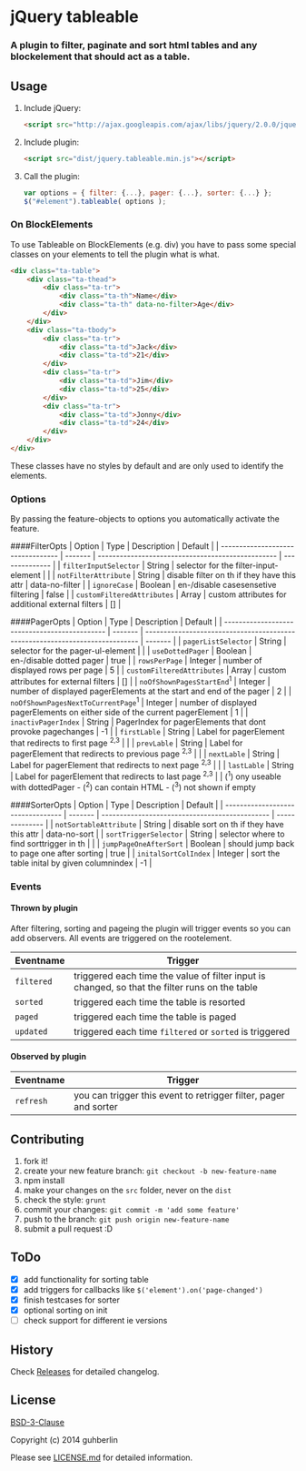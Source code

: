 # jQuery tableable

### A plugin to filter, paginate and sort html tables and any blockelement that should act as a table.

## Usage

1. Include jQuery:

    ```html
    <script src="http://ajax.googleapis.com/ajax/libs/jquery/2.0.0/jquery.min.js"></script>
    ```

2. Include plugin:

    ```html
    <script src="dist/jquery.tableable.min.js"></script>
    ```

3. Call the plugin:

    ```javascript
    var options = { filter: {...}, pager: {...}, sorter: {...} };
    $("#element").tableable( options );
    ```

### On BlockElements

To use Tableable on BlockElements (e.g. div) you have to pass some special classes on your elements to tell the plugin what is what.

```html
<div class="ta-table">
    <div class="ta-thead">
        <div class="ta-tr">
            <div class="ta-th">Name</div>
            <div class="ta-th" data-no-filter>Age</div>
        </div>
    </div>
    <div class="ta-tbody">
        <div class="ta-tr">
            <div class="ta-td">Jack</div>
            <div class="ta-td">21</div>
        </div>
        <div class="ta-tr">
            <div class="ta-td">Jim</div>
            <div class="ta-td">25</div>
        </div>
        <div class="ta-tr">
            <div class="ta-td">Jonny</div>
            <div class="ta-td">24</div>
        </div>
    </div>
</div>
```

These classes have no styles by default and are only used to identify the elements.

### Options

By passing the feature-objects to options you automatically activate the feature.

####FilterOpts
| Option                            | Type    | Description                                       | Default        |
| --------------------------------- | ------- | ------------------------------------------------- | -------------- |
| `filterInputSelector`             | String  | selector for the filter-input-element             |                |
| `notFilterAttribute`              | String  | disable filter on th if they have this attr       | data-no-filter |
| `ignoreCase`                      | Boolean | en-/disable casesensetive filtering               | false          |
| `customFilteredAttributes`        | Array   | custom attributes for additional external filters | []             |

####PagerOpts
| Option                                        | Type    | Description                                                                  | Default |
| --------------------------------------------- | ------- | ---------------------------------------------------------------------------- | ------- |
| `pagerListSelector`                           | String  | selector for the pager-ul-element                                            |         |
| `useDottedPager`                              | Boolean | en-/disable dotted pager                                                     | true    |
| `rowsPerPage`                                 | Integer | number of displayed rows per page                                            | 5       |
| `customFilteredAttributes`                    | Array   | custom attributes for external filters                                       | []      |
| `noOfShownPagesStartEnd`<sup>1</sup>          | Integer | number of displayed pagerElements at the start and end of the pager          | 2       |
| `noOfShownPagesNextToCurrentPage`<sup>1</sup> | Integer | number of displayed pagerElements on either side of the current pagerElement | 1       |
| `inactivPagerIndex`                           | String  | PagerIndex for pagerElements that dont provoke pagechanges                   | -1      |
| `firstLable`                                  | String  | Label for pagerElement that redirects to first page <sup>2,3</sup>           |         |
| `prevLable`                                   | String  | Label for pagerElement that redirects to previous page <sup>2,3</sup>        |         |
| `nextLable`                                   | String  | Label for pagerElement that redirects to next page <sup>2,3</sup>            |         |
| `lastLable`                                   | String  | Label for pagerElement that redirects to last page <sup>2,3</sup>            |         |
(<sup>1</sup>) ony useable with dottedPager - (<sup>2</sup>) can contain HTML - (<sup>3</sup>) not shown if empty

####SorterOpts
| Option                            | Type    | Description                                    | Default        |
| --------------------------------- | ------- | ---------------------------------------------- | -------------- |
| `notSortableAttribute`            | String  | disable sort on th if they have this attr      | data-no-sort   |
| `sortTriggerSelector`             | String  | selector where to find sorttrigger in th       |                |
| `jumpPageOneAfterSort`            | Boolean | should jump back to page one after sorting     | true           |
| `initalSortColIndex`              | Integer | sort the table inital by given columnindex     | -1             |

### Events

#### Thrown by plugin

After filtering, sorting and pageing the plugin will trigger events so you can add observers. All events are triggered on the rootelement.

| Eventname     | Trigger                                                                                        |
| ------------- | ---------------------------------------------------------------------------------------------- |
| `filtered`    | triggered each time the value of filter input is changed, so that the filter runs on the table |
| `sorted`      | triggered each time the table is resorted                                                      |
| `paged`       | triggered each time the table is paged                                                         |
| `updated`     | triggered each time `filtered` or `sorted` is triggered                                        |

#### Observed by plugin

| Eventname     | Trigger                                                                                        |
| ------------- | ---------------------------------------------------------------------------------------------- |
| `refresh`     | you can trigger this event to retrigger filter, pager and sorter                               |

## Contributing

1. fork it!
2. create your new feature branch: `git checkout -b new-feature-name`
3. npm install
4. make your changes on the `src` folder, never on the `dist`
5. check the style: `grunt`
6. commit your changes: `git commit -m 'add some feature'`
7. push to the branch: `git push origin new-feature-name`
8. submit a pull request :D

## ToDo

- [x] add functionality for sorting table
- [x] add triggers for callbacks like `$('element').on('page-changed')`
- [x] finish testcases for sorter
- [x] optional sorting on init
- [ ] check support for different ie versions

## History

Check [Releases](https://github.com/guhberlin/tableable/releases) for detailed changelog.

## License

[BSD-3-Clause](http://opensource.org/licenses/BSD-3-Clause)

Copyright (c) 2014 guhberlin

Please see [LICENSE.md](https://github.com/guhberlin/tableable/blob/master/LICENSE.md) for detailed information.
